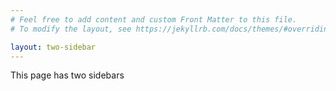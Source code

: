 ```yaml
---
# Feel free to add content and custom Front Matter to this file.
# To modify the layout, see https://jekyllrb.com/docs/themes/#overriding-theme-defaults

layout: two-sidebar
---
```


This page has two sidebars